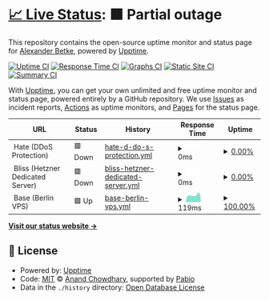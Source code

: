 # [📈 Live Status](https://status.zeitvertreib.vip): <!--live status--> **🟧 Partial outage**

This repository contains the open-source uptime monitor and status page for [Alexander Betke](alexinabox.de), powered by [Upptime](https://github.com/upptime/upptime).

[![Uptime CI](https://github.com/alexinabox/status/workflows/Uptime%20CI/badge.svg)](https://github.com/alexinabox/status/actions?query=workflow%3A%22Uptime+CI%22)
[![Response Time CI](https://github.com/alexinabox/status/workflows/Response%20Time%20CI/badge.svg)](https://github.com/alexinabox/status/actions?query=workflow%3A%22Response+Time+CI%22)
[![Graphs CI](https://github.com/alexinabox/status/workflows/Graphs%20CI/badge.svg)](https://github.com/alexinabox/status/actions?query=workflow%3A%22Graphs+CI%22)
[![Static Site CI](https://github.com/alexinabox/status/workflows/Static%20Site%20CI/badge.svg)](https://github.com/alexinabox/status/actions?query=workflow%3A%22Static+Site+CI%22)
[![Summary CI](https://github.com/alexinabox/status/workflows/Summary%20CI/badge.svg)](https://github.com/alexinabox/status/actions?query=workflow%3A%22Summary+CI%22)

With [Upptime](https://upptime.js.org), you can get your own unlimited and free uptime monitor and status page, powered entirely by a GitHub repository. We use [Issues](https://github.com/alexinabox/status/issues) as incident reports, [Actions](https://github.com/alexinabox/status/actions) as uptime monitors, and [Pages](https://status.zeitvertreib.vip) for the status page.

<!--start: status pages-->
<!-- This summary is generated by Upptime (https://github.com/upptime/upptime) -->
<!-- Do not edit this manually, your changes will be overwritten -->
<!-- prettier-ignore -->
| URL | Status | History | Response Time | Uptime |
| --- | ------ | ------- | ------------- | ------ |
| <img alt="" src="https://icons.duckduckgo.com/ip3/null.ico" height="13"> Hate (DDoS Protection) | 🟥 Down | [hate-d-do-s-protection.yml](https://github.com/AlexInABox/status/commits/HEAD/history/hate-d-do-s-protection.yml) | <details><summary><img alt="Response time graph" src="./graphs/hate-d-do-s-protection/response-time-week.png" height="20"> 0ms</summary><br><a href="https://status.zeitvertreib.vip/history/hate-d-do-s-protection"><img alt="Response time 102" src="https://img.shields.io/endpoint?url=https%3A%2F%2Fraw.githubusercontent.com%2FAlexInABox%2Fstatus%2FHEAD%2Fapi%2Fhate-d-do-s-protection%2Fresponse-time.json"></a><br><a href="https://status.zeitvertreib.vip/history/hate-d-do-s-protection"><img alt="24-hour response time 0" src="https://img.shields.io/endpoint?url=https%3A%2F%2Fraw.githubusercontent.com%2FAlexInABox%2Fstatus%2FHEAD%2Fapi%2Fhate-d-do-s-protection%2Fresponse-time-day.json"></a><br><a href="https://status.zeitvertreib.vip/history/hate-d-do-s-protection"><img alt="7-day response time 0" src="https://img.shields.io/endpoint?url=https%3A%2F%2Fraw.githubusercontent.com%2FAlexInABox%2Fstatus%2FHEAD%2Fapi%2Fhate-d-do-s-protection%2Fresponse-time-week.json"></a><br><a href="https://status.zeitvertreib.vip/history/hate-d-do-s-protection"><img alt="30-day response time 102" src="https://img.shields.io/endpoint?url=https%3A%2F%2Fraw.githubusercontent.com%2FAlexInABox%2Fstatus%2FHEAD%2Fapi%2Fhate-d-do-s-protection%2Fresponse-time-month.json"></a><br><a href="https://status.zeitvertreib.vip/history/hate-d-do-s-protection"><img alt="1-year response time 102" src="https://img.shields.io/endpoint?url=https%3A%2F%2Fraw.githubusercontent.com%2FAlexInABox%2Fstatus%2FHEAD%2Fapi%2Fhate-d-do-s-protection%2Fresponse-time-year.json"></a></details> | <details><summary><a href="https://status.zeitvertreib.vip/history/hate-d-do-s-protection">0.00%</a></summary><a href="https://status.zeitvertreib.vip/history/hate-d-do-s-protection"><img alt="All-time uptime 26.10%" src="https://img.shields.io/endpoint?url=https%3A%2F%2Fraw.githubusercontent.com%2FAlexInABox%2Fstatus%2FHEAD%2Fapi%2Fhate-d-do-s-protection%2Fuptime.json"></a><br><a href="https://status.zeitvertreib.vip/history/hate-d-do-s-protection"><img alt="24-hour uptime 0.00%" src="https://img.shields.io/endpoint?url=https%3A%2F%2Fraw.githubusercontent.com%2FAlexInABox%2Fstatus%2FHEAD%2Fapi%2Fhate-d-do-s-protection%2Fuptime-day.json"></a><br><a href="https://status.zeitvertreib.vip/history/hate-d-do-s-protection"><img alt="7-day uptime 0.00%" src="https://img.shields.io/endpoint?url=https%3A%2F%2Fraw.githubusercontent.com%2FAlexInABox%2Fstatus%2FHEAD%2Fapi%2Fhate-d-do-s-protection%2Fuptime-week.json"></a><br><a href="https://status.zeitvertreib.vip/history/hate-d-do-s-protection"><img alt="30-day uptime 26.10%" src="https://img.shields.io/endpoint?url=https%3A%2F%2Fraw.githubusercontent.com%2FAlexInABox%2Fstatus%2FHEAD%2Fapi%2Fhate-d-do-s-protection%2Fuptime-month.json"></a><br><a href="https://status.zeitvertreib.vip/history/hate-d-do-s-protection"><img alt="1-year uptime 26.10%" src="https://img.shields.io/endpoint?url=https%3A%2F%2Fraw.githubusercontent.com%2FAlexInABox%2Fstatus%2FHEAD%2Fapi%2Fhate-d-do-s-protection%2Fuptime-year.json"></a></details>
| <img alt="" src="https://icons.duckduckgo.com/ip3/null.ico" height="13"> Bliss (Hetzner Dedicated Server) | 🟥 Down | [bliss-hetzner-dedicated-server.yml](https://github.com/AlexInABox/status/commits/HEAD/history/bliss-hetzner-dedicated-server.yml) | <details><summary><img alt="Response time graph" src="./graphs/bliss-hetzner-dedicated-server/response-time-week.png" height="20"> 0ms</summary><br><a href="https://status.zeitvertreib.vip/history/bliss-hetzner-dedicated-server"><img alt="Response time 121" src="https://img.shields.io/endpoint?url=https%3A%2F%2Fraw.githubusercontent.com%2FAlexInABox%2Fstatus%2FHEAD%2Fapi%2Fbliss-hetzner-dedicated-server%2Fresponse-time.json"></a><br><a href="https://status.zeitvertreib.vip/history/bliss-hetzner-dedicated-server"><img alt="24-hour response time 0" src="https://img.shields.io/endpoint?url=https%3A%2F%2Fraw.githubusercontent.com%2FAlexInABox%2Fstatus%2FHEAD%2Fapi%2Fbliss-hetzner-dedicated-server%2Fresponse-time-day.json"></a><br><a href="https://status.zeitvertreib.vip/history/bliss-hetzner-dedicated-server"><img alt="7-day response time 0" src="https://img.shields.io/endpoint?url=https%3A%2F%2Fraw.githubusercontent.com%2FAlexInABox%2Fstatus%2FHEAD%2Fapi%2Fbliss-hetzner-dedicated-server%2Fresponse-time-week.json"></a><br><a href="https://status.zeitvertreib.vip/history/bliss-hetzner-dedicated-server"><img alt="30-day response time 114" src="https://img.shields.io/endpoint?url=https%3A%2F%2Fraw.githubusercontent.com%2FAlexInABox%2Fstatus%2FHEAD%2Fapi%2Fbliss-hetzner-dedicated-server%2Fresponse-time-month.json"></a><br><a href="https://status.zeitvertreib.vip/history/bliss-hetzner-dedicated-server"><img alt="1-year response time 121" src="https://img.shields.io/endpoint?url=https%3A%2F%2Fraw.githubusercontent.com%2FAlexInABox%2Fstatus%2FHEAD%2Fapi%2Fbliss-hetzner-dedicated-server%2Fresponse-time-year.json"></a></details> | <details><summary><a href="https://status.zeitvertreib.vip/history/bliss-hetzner-dedicated-server">0.00%</a></summary><a href="https://status.zeitvertreib.vip/history/bliss-hetzner-dedicated-server"><img alt="All-time uptime 92.02%" src="https://img.shields.io/endpoint?url=https%3A%2F%2Fraw.githubusercontent.com%2FAlexInABox%2Fstatus%2FHEAD%2Fapi%2Fbliss-hetzner-dedicated-server%2Fuptime.json"></a><br><a href="https://status.zeitvertreib.vip/history/bliss-hetzner-dedicated-server"><img alt="24-hour uptime 0.00%" src="https://img.shields.io/endpoint?url=https%3A%2F%2Fraw.githubusercontent.com%2FAlexInABox%2Fstatus%2FHEAD%2Fapi%2Fbliss-hetzner-dedicated-server%2Fuptime-day.json"></a><br><a href="https://status.zeitvertreib.vip/history/bliss-hetzner-dedicated-server"><img alt="7-day uptime 0.00%" src="https://img.shields.io/endpoint?url=https%3A%2F%2Fraw.githubusercontent.com%2FAlexInABox%2Fstatus%2FHEAD%2Fapi%2Fbliss-hetzner-dedicated-server%2Fuptime-week.json"></a><br><a href="https://status.zeitvertreib.vip/history/bliss-hetzner-dedicated-server"><img alt="30-day uptime 52.33%" src="https://img.shields.io/endpoint?url=https%3A%2F%2Fraw.githubusercontent.com%2FAlexInABox%2Fstatus%2FHEAD%2Fapi%2Fbliss-hetzner-dedicated-server%2Fuptime-month.json"></a><br><a href="https://status.zeitvertreib.vip/history/bliss-hetzner-dedicated-server"><img alt="1-year uptime 92.02%" src="https://img.shields.io/endpoint?url=https%3A%2F%2Fraw.githubusercontent.com%2FAlexInABox%2Fstatus%2FHEAD%2Fapi%2Fbliss-hetzner-dedicated-server%2Fuptime-year.json"></a></details>
| <img alt="" src="https://icons.duckduckgo.com/ip3/null.ico" height="13"> Base (Berlin VPS) | 🟩 Up | [base-berlin-vps.yml](https://github.com/AlexInABox/status/commits/HEAD/history/base-berlin-vps.yml) | <details><summary><img alt="Response time graph" src="./graphs/base-berlin-vps/response-time-week.png" height="20"> 119ms</summary><br><a href="https://status.zeitvertreib.vip/history/base-berlin-vps"><img alt="Response time 125" src="https://img.shields.io/endpoint?url=https%3A%2F%2Fraw.githubusercontent.com%2FAlexInABox%2Fstatus%2FHEAD%2Fapi%2Fbase-berlin-vps%2Fresponse-time.json"></a><br><a href="https://status.zeitvertreib.vip/history/base-berlin-vps"><img alt="24-hour response time 108" src="https://img.shields.io/endpoint?url=https%3A%2F%2Fraw.githubusercontent.com%2FAlexInABox%2Fstatus%2FHEAD%2Fapi%2Fbase-berlin-vps%2Fresponse-time-day.json"></a><br><a href="https://status.zeitvertreib.vip/history/base-berlin-vps"><img alt="7-day response time 119" src="https://img.shields.io/endpoint?url=https%3A%2F%2Fraw.githubusercontent.com%2FAlexInABox%2Fstatus%2FHEAD%2Fapi%2Fbase-berlin-vps%2Fresponse-time-week.json"></a><br><a href="https://status.zeitvertreib.vip/history/base-berlin-vps"><img alt="30-day response time 116" src="https://img.shields.io/endpoint?url=https%3A%2F%2Fraw.githubusercontent.com%2FAlexInABox%2Fstatus%2FHEAD%2Fapi%2Fbase-berlin-vps%2Fresponse-time-month.json"></a><br><a href="https://status.zeitvertreib.vip/history/base-berlin-vps"><img alt="1-year response time 125" src="https://img.shields.io/endpoint?url=https%3A%2F%2Fraw.githubusercontent.com%2FAlexInABox%2Fstatus%2FHEAD%2Fapi%2Fbase-berlin-vps%2Fresponse-time-year.json"></a></details> | <details><summary><a href="https://status.zeitvertreib.vip/history/base-berlin-vps">100.00%</a></summary><a href="https://status.zeitvertreib.vip/history/base-berlin-vps"><img alt="All-time uptime 100.00%" src="https://img.shields.io/endpoint?url=https%3A%2F%2Fraw.githubusercontent.com%2FAlexInABox%2Fstatus%2FHEAD%2Fapi%2Fbase-berlin-vps%2Fuptime.json"></a><br><a href="https://status.zeitvertreib.vip/history/base-berlin-vps"><img alt="24-hour uptime 100.00%" src="https://img.shields.io/endpoint?url=https%3A%2F%2Fraw.githubusercontent.com%2FAlexInABox%2Fstatus%2FHEAD%2Fapi%2Fbase-berlin-vps%2Fuptime-day.json"></a><br><a href="https://status.zeitvertreib.vip/history/base-berlin-vps"><img alt="7-day uptime 100.00%" src="https://img.shields.io/endpoint?url=https%3A%2F%2Fraw.githubusercontent.com%2FAlexInABox%2Fstatus%2FHEAD%2Fapi%2Fbase-berlin-vps%2Fuptime-week.json"></a><br><a href="https://status.zeitvertreib.vip/history/base-berlin-vps"><img alt="30-day uptime 100.00%" src="https://img.shields.io/endpoint?url=https%3A%2F%2Fraw.githubusercontent.com%2FAlexInABox%2Fstatus%2FHEAD%2Fapi%2Fbase-berlin-vps%2Fuptime-month.json"></a><br><a href="https://status.zeitvertreib.vip/history/base-berlin-vps"><img alt="1-year uptime 100.00%" src="https://img.shields.io/endpoint?url=https%3A%2F%2Fraw.githubusercontent.com%2FAlexInABox%2Fstatus%2FHEAD%2Fapi%2Fbase-berlin-vps%2Fuptime-year.json"></a></details>

<!--end: status pages-->

[**Visit our status website →**](https://status.zeitvertreib.vip)

## 📄 License

- Powered by: [Upptime](https://github.com/upptime/upptime)
- Code: [MIT](./LICENSE) © [Anand Chowdhary](https://anandchowdhary.com), supported by [Pabio](https://pabio.com)
- Data in the `./history` directory: [Open Database License](https://opendatacommons.org/licenses/odbl/1-0/)
